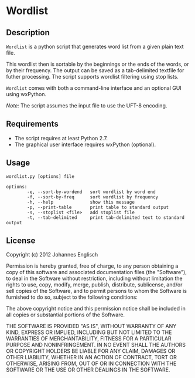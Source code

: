 Wordlist
========


## Description ##

`Wordlist` is a python script that generates word list from a given plain text
file.

This wordlist then is sortable by the beginnings or the ends of the words, or
by their frequency.  The output can be saved as a tab-delimited textfile for
futher processing.  The script supports wordlist filtering using stop lists.

`Wordlist` comes with both a command-line interface and an optional GUI using
wxPython.

*Note:*  The script assumes the input file to use the UFT-8 encoding.


## Requirements ##

 *	The script requires at least Python 2.7.
 *	The graphical user interface requires wxPython (optional).


## Usage ##

    wordlist.py [options] file

	options:
	        -e, --sort-by-wordend   sort wordlist by word end
	        -f, --sort-by-freq      sort wordlist by frequency
	        -h, --help              show this message
	        -p, --print-table       print table to standard output
	        -s, --stoplist <file>   add stoplist file
	        -t, --tab-delimited     print tab-delimited text to standard output


## License ##

Copyright (c) 2012 Johannes Englisch

Permission is hereby granted, free of charge, to any person obtaining a copy of
this software and associated documentation files (the "Software"), to deal in
the Software without restriction, including without limitation the rights to
use, copy, modify, merge, publish, distribute, sublicense, and/or sell copies
of the Software, and to permit persons to whom the Software is furnished to do
so, subject to the following conditions:

The above copyright notice and this permission notice shall be included in all
copies or substantial portions of the Software.

THE SOFTWARE IS PROVIDED "AS IS", WITHOUT WARRANTY OF ANY KIND, EXPRESS OR
IMPLIED, INCLUDING BUT NOT LIMITED TO THE WARRANTIES OF MERCHANTABILITY,
FITNESS FOR A PARTICULAR PURPOSE AND NONINFRINGEMENT. IN NO EVENT SHALL THE
AUTHORS OR COPYRIGHT HOLDERS BE LIABLE FOR ANY CLAIM, DAMAGES OR OTHER
LIABILITY, WHETHER IN AN ACTION OF CONTRACT, TORT OR OTHERWISE, ARISING FROM,
OUT OF OR IN CONNECTION WITH THE SOFTWARE OR THE USE OR OTHER DEALINGS IN THE
SOFTWARE.

